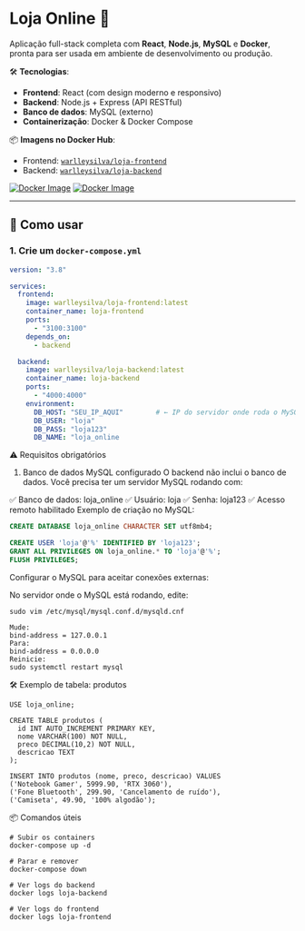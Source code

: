 # Loja Online 🚀

Aplicação full-stack completa com **React**, **Node.js**, **MySQL** e **Docker**, pronta para ser usada em ambiente de desenvolvimento ou produção.

🛠️ **Tecnologias**:
- **Frontend**: React (com design moderno e responsivo)
- **Backend**: Node.js + Express (API RESTful)
- **Banco de dados**: MySQL (externo)
- **Containerização**: Docker & Docker Compose

📦 **Imagens no Docker Hub**:
- Frontend: [`warlleysilva/loja-frontend`](https://hub.docker.com/r/warlleysilva/loja-frontend)
- Backend: [`warlleysilva/loja-backend`](https://hub.docker.com/r/warlleysilva/loja-backend)

[![Docker Image](https://img.shields.io/docker/v/warlleysilva/loja-frontend?label=frontend)](https://hub.docker.com/r/warlleysilva/loja-frontend)
[![Docker Image](https://img.shields.io/docker/v/warlleysilva/loja-backend?label=backend)](https://hub.docker.com/r/warlleysilva/loja-backend)

---

## 🚀 Como usar

### 1. Crie um `docker-compose.yml`

```yaml
version: "3.8"

services:
  frontend:
    image: warlleysilva/loja-frontend:latest
    container_name: loja-frontend
    ports:
      - "3100:3100"
    depends_on:
      - backend

  backend:
    image: warlleysilva/loja-backend:latest
    container_name: loja-backend
    ports:
      - "4000:4000"
    environment:
      DB_HOST: "SEU_IP_AQUI"        # ← IP do servidor onde roda o MySQL
      DB_USER: "loja"
      DB_PASS: "loja123"
      DB_NAME: "loja_online
```
⚠️ Requisitos obrigatórios
1. Banco de dados MySQL configurado
O backend não inclui o banco de dados. Você precisa ter um servidor MySQL rodando com:

✅ Banco de dados: loja_online
✅ Usuário: loja
✅ Senha: loja123
✅ Acesso remoto habilitado
Exemplo de criação no MySQL:

``` sql
CREATE DATABASE loja_online CHARACTER SET utf8mb4;

CREATE USER 'loja'@'%' IDENTIFIED BY 'loja123';
GRANT ALL PRIVILEGES ON loja_online.* TO 'loja'@'%';
FLUSH PRIVILEGES;
```
Configurar o MySQL para aceitar conexões externas:

No servidor onde o MySQL está rodando, edite:
```
sudo vim /etc/mysql/mysql.conf.d/mysqld.cnf

Mude:
bind-address = 127.0.0.1
Para:
bind-address = 0.0.0.0
Reinicie:
sudo systemctl restart mysql
```
🛠️ Exemplo de tabela: produtos

```
USE loja_online;

CREATE TABLE produtos (
  id INT AUTO_INCREMENT PRIMARY KEY,
  nome VARCHAR(100) NOT NULL,
  preco DECIMAL(10,2) NOT NULL,
  descricao TEXT
);

INSERT INTO produtos (nome, preco, descricao) VALUES
('Notebook Gamer', 5999.90, 'RTX 3060'),
('Fone Bluetooth', 299.90, 'Cancelamento de ruído'),
('Camiseta', 49.90, '100% algodão');

```
📦 Comandos úteis
```
# Subir os containers
docker-compose up -d

# Parar e remover
docker-compose down

# Ver logs do backend
docker logs loja-backend

# Ver logs do frontend
docker logs loja-frontend
```

